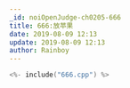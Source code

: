 ```yaml
---
_id: noiOpenJudge-ch0205-666
title: 666:放苹果
date: 2019-08-09 12:13
update: 2019-08-09 12:13
author: Rainboy
---
```


```c
<%- include("666.cpp") %>
```

